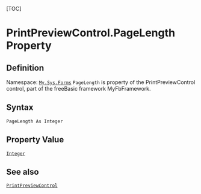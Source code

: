 [TOC]
# PrintPreviewControl.PageLength Property

## Definition
Namespace: [`My.Sys.Forms`](My.Sys.Forms.md)
`PageLength` is property of the PrintPreviewControl control, part of the freeBasic framework MyFbFramework.
## Syntax
```freeBasic
PageLength As Integer
```
## Property Value
[`Integer`]("https://www.freebasic.net/wiki/KeyPgInteger")
## See also
[`PrintPreviewControl`](PrintPreviewControl.md)
